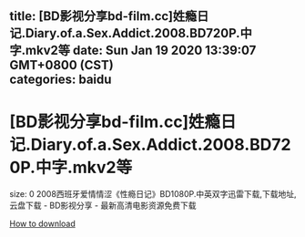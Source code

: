 
title: [BD影视分享bd-film.cc]姓瘾日记.Diary.of.a.Sex.Addict.2008.BD720P.中字.mkv2等
date: Sun Jan 19 2020 13:39:07 GMT+0800 (CST)    
categories: baidu
---

# [BD影视分享bd-film.cc]姓瘾日记.Diary.of.a.Sex.Addict.2008.BD720P.中字.mkv2等
size: 0
 2008西班牙爱情情涩《性瘾日记》BD1080P.中英双字迅雷下载,下载地址,云盘下载 - BD影视分享 - 最新高清电影资源免费下载
 

[How to download](https://bpcam.bemobtrk.com/go/2ceec3aa-1ca2-46d6-b9ff-aaa5c184517c?jno=4116)